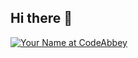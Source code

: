 ## Hi there 👋
<a href="https://www.codeabbey.com/index/user_profile/your-user-url">
  <img src="https://www.codeabbey.com/index/user_banner/your-user-url.png" alt="Your Name at CodeAbbey"/>
</a>
<!--
**Zigrik/zigrik** is a ✨ _special_ ✨ repository because its `README.md` (this file) appears on your GitHub profile.

Here are some ideas to get you started:

- 🔭 I’m currently working on ...
- 🌱 I’m currently learning ...
- 👯 I’m looking to collaborate on ...
- 🤔 I’m looking for help with ...
- 💬 Ask me about ...
- 📫 How to reach me: ...
- 😄 Pronouns: ...
- ⚡ Fun fact: ...
-->
